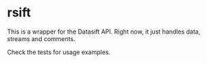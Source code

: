 # rsift

This is a wrapper for the Datasift API. Right now, it just handles data, streams and comments.

Check the tests for usage examples.